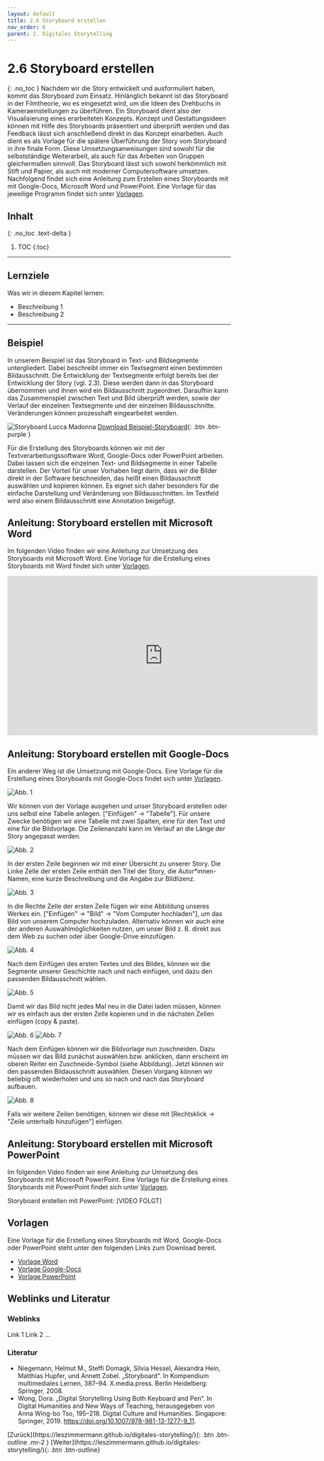 ```yaml
---
layout: default
title: 2.6 Storyboard erstellen
nav_order: 6
parent: 2. Digitales Storytelling
---
```

# 2.6 Storyboard erstellen
{: .no_toc }
Nachdem wir die Story entwickelt und ausformuliert haben, kommt das Storyboard zum Einsatz. Hinlänglich bekannt ist das Storyboard in der Filmtheorie, wo es eingesetzt wird, um die Ideen des Drehbuchs in Kameraeinstellungen zu überführen. Ein Storyboard dient also der Visualisierung eines erarbeiteten Konzepts. Konzept und Gestaltungsideen können mit Hilfe des Storyboards präsentiert und überprüft werden und das Feedback lässt sich anschließend direkt in das Konzept einarbeiten. Auch dient es als Vorlage für die spätere Überführung der Story vom Storyboard in ihre finale Form. Diese Umsetzungsanweisungen sind sowohl für die selbstständige Weiterarbeit, als auch für das Arbeiten von Gruppen gleichermaßen sinnvoll. Das Storyboard lässt sich sowohl herkömmlich mit Stift und Papier, als auch mit moderner Computersoftware umsetzen. Nachfolgend findet sich eine Anleitung zum Erstellen eines Storyboards mit mit Google-Docs, Microsoft Word und PowerPoint. Eine Vorlage für das jeweilige Programm findet sich unter [Vorlagen](#vorlagen).

## Inhalt
{: .no_toc .text-delta }

1. TOC
{:toc}

---

## Lernziele
Was wir in diesem Kapitel lernen:
- Beschreibung 1
- Beschreibung 2

---

## Beispiel

In unserem Beispiel ist das Storyboard in Text- und Bildsegmente untergliedert. Dabei beschreibt immer ein Textsegment einen bestimmten Bildausschnitt. Die Entwicklung der Textsegmente erfolgt bereits bei der Entwicklung der Story (vgl. 2.3). Diese werden dann in das Storyboard übernommen und ihnen wird ein Bildausschnitt zugeordnet. Daraufhin kann das Zusammenspiel zwischen Text und Bild überprüft werden, sowie der Verlauf der einzelnen Textsegmente und der einzelnen Bildausschnitte. Veränderungen können prozesshaft eingearbeitet werden.

![Storyboard Lucca Madonna](https://login.schaf.me/index.php/s/bkCpAyPSz6myJry/preview)
[Download Beispiel-Storyboard](https://drive.google.com/file/d/1x8anZF8Pt7TUb8DoK5LSUQfUPcIxu0W6/view?usp=sharing){: .btn .btn-purple }

Für die Erstellung des Storyboards können wir mit der Textverarbeitungssoftware Word, Google-Docs oder PowerPoint arbeiten. Dabei lassen sich die einzelnen Text- und Bildsegmente in einer Tabelle darstellen. Der Vorteil für unser Vorhaben liegt darin, dass wir die Bilder direkt in der Software beschneiden, das heißt einen Bildausschnitt auswählen und kopieren können. Es eignet sich daher besonders für die einfache Darstellung und Veränderung von Bildausschnitten. Im Textfeld wird also einem Bildausschnitt eine Annotation beigefügt.

## Anleitung: Storyboard erstellen mit Microsoft Word

Im folgenden Video finden wir eine Anleitung zur Umsetzung des Storyboards mit Microsoft Word. Eine Vorlage für die Erstellung eines Storyboards mit Word findet sich unter [Vorlagen](#vorlagen).

<iframe width="700" height="360" src="https://www.youtube-nocookie.com/embed/3ZYaEzwPCKM" frameborder="0" allow="accelerometer; autoplay; encrypted-media; gyroscope; picture-in-picture" allowfullscreen></iframe>

## Anleitung: Storyboard erstellen mit Google-Docs
Ein anderer Weg ist die Umsetzung mit Google-Docs. Eine Vorlage für die Erstellung eines Storyboards mit Google-Docs findet sich unter [Vorlagen](#vorlagen).

![Abb. 1](https://login.schaf.me/index.php/s/699A7rnNHiNmaLY/preview)

Wir können von der Vorlage ausgehen und unser Storyboard erstellen oder uns selbst eine Tabelle anlegen. ["Einfügen" -> "Tabelle"]. Für unsere Zwecke benötigen wir eine Tabelle mit zwei Spalten, eine für den Text und eine für die Bildvorlage. Die Zeilenanzahl kann im Verlauf an die Länge der Story angepasst werden.

![Abb. 2](https://login.schaf.me/index.php/s/QKQoc726meSGfZ7/preview)

In der ersten Zeile beginnen wir mit einer Übersicht zu unserer Story. Die Linke Zelle der ersten Zeile enthält den Titel der Story, die Autor*innen-Namen, eine kurze Beschreibung und die Angabe zur Bildlizenz. 

![Abb. 3](https://login.schaf.me/index.php/s/LPZPxaB4xJWKipC/preview)

In die Rechte Zelle der ersten Zeile fügen wir eine Abbildung unseres Werkes ein. ["Einfügen" -> "Bild" -> "Vom Computer hochladen"], um das Bild von unserem Computer hochzuladen. Alternativ können wir auch eine der anderen Auswahlmöglichkeiten nutzen, um unser Bild z. B. direkt aus dem Web zu suchen oder über Google-Drive einzufügen. 

![Abb. 4](https://login.schaf.me/index.php/s/TyZRXWYtieYsHK4/preview)

Nach dem Einfügen des ersten Textes und des Bildes, können wir die Segmente unserer Geschichte nach und nach einfügen, und dazu den passenden Bildausschnitt wählen. 

![Abb. 5](https://login.schaf.me/index.php/s/pB7FBQpSnxgom68/preview)

Damit wir das Bild nicht jedes Mal neu in die Datei laden müssen, können wir es einfach aus der ersten Zelle kopieren und in die nächsten Zellen einfügen (copy & paste). 

![Abb. 6](https://login.schaf.me/index.php/s/fGBd9nKMzeE8NGX/preview)
![Abb. 7](https://login.schaf.me/index.php/s/Dt3mxd4XxnQkfHk/preview)

Nach dem Einfügen können wir die Bildvorlage nun zuschneiden. Dazu müssen wir das Bild zunächst auswählen bzw. anklicken, dann erscheint im oberen Reiter ein Zuschneide-Symbol (siehe Abbildung). Jetzt können wir den passenden Bildausschnitt auswählen. Diesen Vorgang können wir beliebig oft wiederholen und uns so nach und nach das Storyboard aufbauen. 

![Abb. 8](https://login.schaf.me/index.php/s/KAATa84CbDyKn8t/preview)

Falls wir weitere Zeilen benötigen, können wir diese mit [Rechtsklick -> "Zeile unterhalb hinzufügen"] einfügen.

## Anleitung: Storyboard erstellen mit Microsoft PowerPoint

Im folgenden Video finden wir eine Anleitung zur Umsetzung des Storyboards mit Microsoft PowerPoint. Eine Vorlage für die Erstellung eines Storyboards mit PowerPoint findet sich unter [Vorlagen](#vorlagen).

Storyboard erstellen mit PowerPoint: [VIDEO FOLGT]

## Vorlagen
Eine Vorlage für die Erstellung eines Storyboards mit Word, Google-Docs oder PowerPoint steht unter den folgenden Links zum Download bereit.
- [Vorlage Word](https://drive.google.com/file/d/1qFecSXfW-z-EvZvAx5VwK3pLSESUKGpp/view?usp=sharing)
- [Vorlage Google-Docs](https://docs.google.com/document/d/1umfnQj3aER1UXQPRnQ6ieBG5zcmKrzs5x3LF8zOr4cc/edit?usp=sharing)
- [Vorlage PowerPoint](https://drive.google.com/file/d/1ihaszEjcPjkzHswZ2L9kIlfCyoYF7nCR/view?usp=sharing)

## Weblinks und Literatur
### Weblinks
Link 1
Link 2
...
### Literatur
- Niegemann, Helmut M., Steffi Domagk, Silvia Hessel, Alexandra Hein, Matthias Hupfer, und Annett Zobel. „Storyboard“. In Kompendium multimediales Lernen, 387–94. X.media.press. Berlin Heidelberg: Springer, 2008.
- Wong, Dora. „Digital Storytelling Using Both Keyboard and Pen“. In Digital Humanities and New Ways of Teaching, herausgegeben von Anna Wing-bo Tso, 195–218. Digital Culture and Humanities. Singapore: Springer, 2019. https://doi.org/10.1007/978-981-13-1277-9_11.



<span class="fs-8">
[Zurück](https://leszimmermann.github.io/digitales-storytelling/){: .btn .btn-outline .mr-2 } 
</span>
<span class="fs-8">
[Weiter](https://leszimmermann.github.io/digitales-storytelling/){: .btn .btn-outline}
</span>